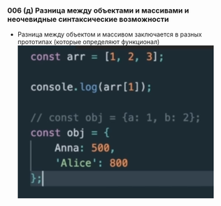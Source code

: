 ### **006 (д) Разница между объектами и массивами и неочевидные синтаксические возможности**

- Разница между объектом и массивом заключается в разных прототипах (которые определяют функционал)
![](../_png/Pasted%20image%2020220908194523.png)